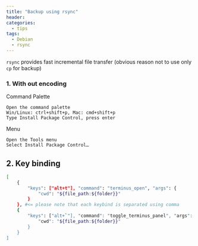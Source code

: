 ```yaml
---
title: "Backup using rsync"
header:
categories:
  - tips
tags:
  - Debian  
  - rsync
---
```


`rsync` provides fast incremental file transfer (obvious reason not to use only `cp` for backup)

### 1. With out encoding

Command Palette

    Open the command palette
    Win/Linux: ctrl+shift+p, Mac: cmd+shift+p
    Type Install Package Control, press enter

Menu

    Open the Tools menu
    Select Install Package Control…



## 2. Key binding
```bash
[
    { 
        "keys": ["alt+t"], "command": "terminus_open", "args": {
            "cwd": "${file_path:${folder}}"
        }
    }, #<= please note that each keybind is separated using comma
    { 
        "keys": ["alt+`"], "command": "toggle_terminus_panel", "args": {
            "cwd": "${file_path:${folder}}"
        }
    }
]
```
